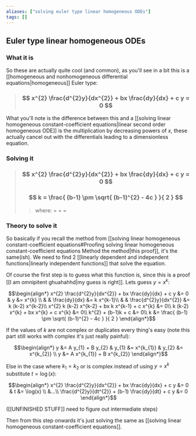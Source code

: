 ```yaml
---
aliases: ["solving euler type linear homogeneous ODEs"]
tags: []
---
```


## Euler type linear homogeneous ODEs

### What it is

So these are actually quite cool (and common), as you'll see in a bit this is a [[homogeneous and nonhomogeneous differential equations|homogeneous]] Euler type:

> ### $$ x^{2} \frac{d^{2}y}{dx^{2}} + bx \frac{dy}{dx} + c y = 0 $$ 

What you'll note is the difference between this and a [[solving linear homogeneous constant-coefficient equations|linear second order homogeneous ODE]] is the multiplication by decreasing powers of $x$, these actually cancel out with the differentials leading to a dimensionless equation.

### Solving it

> ### $$ x^{2} \frac{d^{2}y}{dx^{2}} + bx \frac{dy}{dx} + c y = 0 $$ 
> ### $$ k = \frac{ (b-1) \pm \sqrt{ (b-1)^{2} - 4c } }{ 2 } $$ 
>> where:
>> $=$ 
>> $=$
>> $=$

### Theory to solve it

So basically if you recall the method from [[solving linear homogeneous constant-coefficient equations#Proofing solving linear homogeneous constant-coefficient equations Method the method|this proof]], it's the same(ish). We need to find 2 [[linearly dependent and independent functions|linearly independent functions]] that solve the equation.

Of course the first step is to guess what this function is, since this is a proof [[I am omnipitent ghuahahhd|my guess is right]]. Lets guess $y = x^{k}$:

$$\begin{align*}
x^{2} \frac{d^{2}y}{dx^{2}} + bx \frac{dy}{dx} + c y &= 0 & y &= x^{k} \\
& & \frac{dy}{dx} &= k x^{k-1}\\
& & \frac{d^{2}y}{dx^{2}} &= k (k-2) x^{k-2}\\
x^{2} k (k-2) x^{k-2} + bx k x^{k-1} + c x^{k} &= 0\\
k (k-2) x^{k} + bx x^{k} + c x^{k} &= 0\\
k^{2} + (b-1)k + c &= 0\\
k &= \frac{ (b-1) \pm \sqrt{ (b-1)^{2} - 4c } }{ 2 }
\end{align*}$$

If the values of $k$ are not complex or duplicates every thing's easy (note this part still works with complex it's just really painful): 

$$\begin{align*}
y &= A y_{1} + B y_{2} & y_{1} &= x^{k_{1}} & y_{2} &= x^{k_{2}} \\
y &= A x^{k_{1}} + B x^{k_{2}}
\end{align*}$$

Else in the case where $k_{1} = k_{2}$ or is complex instead of using $y=x^{k}$ substitute $t=\log(x)$:

$$\begin{align*}
x^{2} \frac{d^{2}y}{dx^{2}} + bx \frac{dy}{dx} + c y &= 0 & t &= \log(x) \\
&...\\
 \frac{d^{2}y}{dt^{2}} + (b-1) \frac{dy}{dt} + c y &= 0 
\end{align*}$$

([[UNFINISHED STUFF]] need to figure out intermediate steps)

Then from this step onwards it's just solving the same as [[solving linear homogeneous constant-coefficient equations]].


